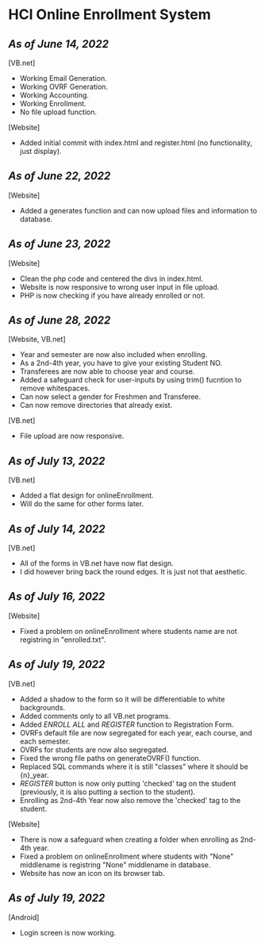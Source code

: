 # **HCI Online Enrollment System**

## *As of June 14, 2022* 
[VB.net]
    
- Working Email Generation.
- Working OVRF Generation.
- Working Accounting.
- Working Enrollment.
- No file upload function.


[Website]
- Added initial commit with index.html and register.html (no functionality, just display).

## *As of June 22, 2022*

[Website]
- Added a generates function and can now upload files and information to database.

## *As of June 23, 2022*

[Website]
- Clean the php code and centered the divs in index.html.
- Website is now responsive to wrong user input in file upload.
- PHP is now checking if you have already enrolled or not.

## *As of June 28, 2022*

[Website, VB.net]
- Year and semester are now also included when enrolling.
- As a 2nd-4th year, you have to give your existing Student NO.
- Transferees are now able to choose year and course.
- Added a safeguard check for user-inputs by using trim() fucntion to remove whitespaces.
- Can now select a gender for Freshmen and Transferee.
- Can now remove directories that already exist.

[VB.net]
- File upload are now responsive.

## *As of July 13, 2022*

[VB.net]
- Added a flat design for onlineEnrollment.
- Will do the same for other forms later.

## *As of July 14, 2022*

[VB.net]
- All of the forms in VB.net have now flat design.
- I did however bring back the round edges. It is just not that aesthetic.

## *As of July 16, 2022*

[Website]
- Fixed a problem on onlineEnrollment where students name are not registring in "enrolled.txt".

## *As of July 19, 2022*

[VB.net]
- Added a shadow to the form so it will be differentiable to white backgrounds.
- Added comments only to all VB.net programs.
- Added *ENROLL ALL* and *REGISTER* function to Registration Form.
- OVRFs default file are now segregated for each year, each course, and each semester.
- OVRFs for students are now also segregated.
- Fixed the wrong file paths on generateOVRF() function.
- Replaced SQL commands where it is still "classes" where it should be {n}_year.
- *REGISTER* button is now only putting 'checked' tag on the student (previously, it is also putting a section to the student).
- Enrolling as 2nd-4th Year now also remove the 'checked' tag to the student.

[Website]
- There is now a safeguard when creating a folder when enrolling as 2nd-4th year.
- Fixed a problem on onlineEnrollment where students with "None" middlename is registring "None" middlename in database.
- Website has now an icon on its browser tab.

## *As of July 19, 2022*

[Android]
- Login screen is now working.